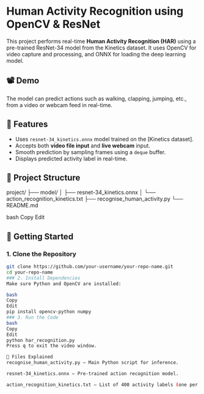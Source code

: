 # Human Activity Recognition using OpenCV & ResNet

This project performs real-time **Human Activity Recognition (HAR)** using a pre-trained ResNet-34 model from the Kinetics dataset. It uses OpenCV for video capture and processing, and ONNX for loading the deep learning model.

## 📽️ Demo
The model can predict actions such as walking, clapping, jumping, etc., from a video or webcam feed in real-time.

## 🔧 Features
- Uses `resnet-34_kinetics.onnx` model trained on the [Kinetics dataset].
- Accepts both **video file input** and **live webcam** input.
- Smooth prediction by sampling frames using a `deque` buffer.
- Displays predicted activity label in real-time.

## 📂 Project Structure

project/
├── model/
│ ├── resnet-34_kinetics.onnx
│ └── action_recognition_kinetics.txt
├── recognise_human_activity.py
└── README.md

bash
Copy
Edit

## 🚀 Getting Started

### 1. Clone the Repository
```bash
git clone https://github.com/your-username/your-repo-name.git
cd your-repo-name
### 2. Install Dependencies
Make sure Python and OpenCV are installed:

bash
Copy
Edit
pip install opencv-python numpy
### 3. Run the Code
bash
Copy
Edit
python har_recognition.py
Press q to exit the video window.

📄 Files Explained
recognise_human_activity.py – Main Python script for inference.

resnet-34_kinetics.onnx – Pre-trained action recognition model.

action_recognition_kinetics.txt – List of 400 activity labels (one per line).
